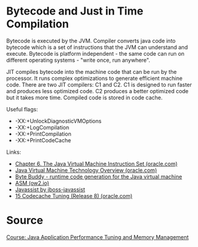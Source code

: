 
# Bytecode and Just in Time Compilation

Bytecode is executed by the JVM. Compiler converts java code into bytecode which is a set of instructions that the JVM can understand and execute. Bytecode is platform independent - the same code can run on different operating systems - "write once, run anywhere". 

JIT compiles bytecode into the machine code that can be run by the processor. It runs complex optimizations to generate efficient machine code. There are two JIT compilers: C1 and C2. C1 is designed to run faster and produces less optimized code. C2 produces a better optimized code but it takes more time. Compiled code is stored in code cache.

Useful flags:
- -XX:+UnlockDiagnosticVMOptions
- -XX:+LogCompilation
- -XX:+PrintCompilation
- -XX:+PrintCodeCache

Links:
- [Chapter 6. The Java Virtual Machine Instruction Set (oracle.com)](https://docs.oracle.com/javase/specs/jvms/se11/html/jvms-6.html)
- [Java Virtual Machine Technology Overview (oracle.com)](https://docs.oracle.com/en/java/javase/21/vm/java-virtual-machine-technology-overview.html#GUID-982B244A-9B01-479A-8651-CB6475019281)
- [Byte Buddy - runtime code generation for the Java virtual machine](https://bytebuddy.net/#/)
- [ASM (ow2.io)](https://asm.ow2.io/)
- [Javassist by jboss-javassist](https://www.javassist.org/)
- [15 Codecache Tuning (Release 8) (oracle.com)](https://docs.oracle.com/javase/8/embedded/develop-apps-platforms/codecache.htm)

# Source
[Course: Java Application Performance Tuning and Memory Management](https://eylearning.udemy.com/course/java-application-performance-and-memory-management/learn/lecture/14402490#overview)